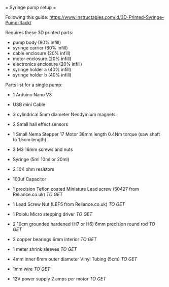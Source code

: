 = Syringe pump setup =

Following this guide:
https://www.instructables.com/id/3D-Printed-Syringe-Pump-Rack/

Requires these 3D printed parts:
 - pump body (80% infill)
 - syringe carrier (80% infill)
 - cable enclosure (20% infill)
 - motor enclosure (20% infill)
 - electronics enclosure (20% infill)
 - syringe holder a (40% infill)
 - syringe holder b (40% infill)

Parts list for a single pump:
 - 1 Arduino Nano V3
 - USB mini Cable
 - 3 cylindrical 5mm diameter Neodymium magnets
 - 2 Small hall effect sensors
 - 1 Small Nema Stepper 17 Motor 38mm length 0.4Nm torque (saw shaft to 1.5cm length)
 - 3 M3 16mm screws and nuts
 - Syringe (5ml 10ml or 20ml)
 - 2 10K ohm resistors
 - 100uf Capacitor

 - 1 precision Teflon coated Miniature Lead screw (5­0427 from Reliance.co.uk) *TO GET*
 - 1 Lead Screw Nut (LBF5 from Reliance.co.uk) *TO GET*

 - 1 Pololu Micro stepping driver *TO GET*
 - 2 10cm grounded hardened (H7 or H6) 6mm precision round rod *TO GET*
 - 2 copper bearings 6mm interior *TO GET*
 - 1 meter shrink sleeves *TO GET*
 - 4mm inner 6mm outer diameter Vinyl Tubing (5cm) *TO GET*
 - 1mm wire *TO GET*
 - 12V power supply 2 amps per motor *TO GET*
